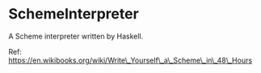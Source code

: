 # SchemeInterpreter
A Scheme interpreter written by Haskell. 

Ref: https://en.wikibooks.org/wiki/Write\_Yourself\_a\_Scheme\_in\_48\_Hours
